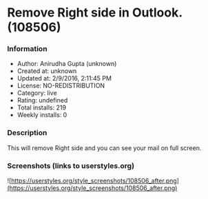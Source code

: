 # Remove Right side in Outlook. (108506)

### Information
- Author: Anirudha Gupta (unknown)
- Created at: unknown
- Updated at: 2/9/2016, 2:11:45 PM
- License: NO-REDISTRIBUTION
- Category: live
- Rating: undefined
- Total installs: 219
- Weekly installs: 0


### Description
This will remove Right side and you can see your mail on full screen.


### Screenshots (links to userstyles.org)
![https://userstyles.org/style_screenshots/108506_after.png](https://userstyles.org/style_screenshots/108506_after.png)


